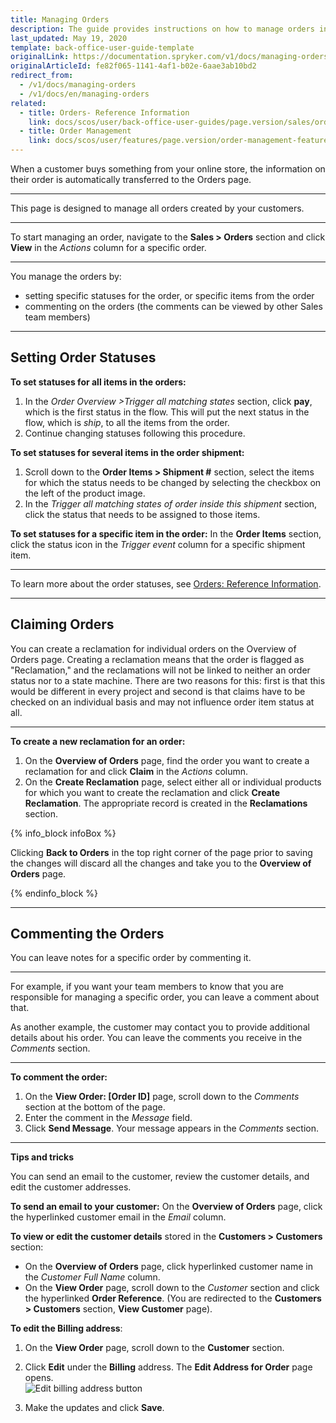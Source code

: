 ```yaml
---
title: Managing Orders
description: The guide provides instructions on how to manage orders including setting statuses for the order, claiming and commenting on orders in the Back Office.
last_updated: May 19, 2020
template: back-office-user-guide-template
originalLink: https://documentation.spryker.com/v1/docs/managing-orders
originalArticleId: fe82f065-1141-4af1-b02e-6aae3ab10bd2
redirect_from:
  - /v1/docs/managing-orders
  - /v1/docs/en/managing-orders
related:
  - title: Orders- Reference Information
    link: docs/scos/user/back-office-user-guides/page.version/sales/orders/references/orders-reference-information.html
  - title: Order Management
    link: docs/scos/user/features/page.version/order-management-feature-overview/order-management-feature-overview.html
---
```


When a customer buys something from your online store, the information on their order is automatically transferred to the Orders page. 
***

This page is designed to manage all orders created by your customers.
***

To start managing an order, navigate to the **Sales > Orders** section and click **View** in the _Actions_ column for a specific order.
***

You manage the orders by:
* setting specific statuses for the order, or specific items from the order 
* commenting on the orders (the comments can be viewed by other Sales team members)
***

## Setting Order Statuses 

**To set statuses for all items in the orders:**
1. In the *Order Overview >Trigger all matching states* section, click **pay**, which is the first status in the flow.
    This will put the next status in the flow, which is _ship_, to all the items from the order.
3. Continue changing statuses following this procedure.

**To set statuses for several items in the order shipment:**
1. Scroll down to the **Order Items > Shipment #** section, select the items for which the status needs to be changed by selecting the checkbox on the left of the product image.
2. In the _Trigger all matching states of order inside this shipment_ section, click the status that needs to be assigned to those items.


**To set statuses for a specific item in the order:**
In the **Order Items** section, click the status icon in the _Trigger event_ column for a specific shipment item.
***

To learn more about the order statuses, see [Orders: Reference Information](/docs/scos/user/back-office-user-guides/{{page.version}}/sales/orders/references/orders-reference-information.html).
***

## Claiming Orders

You can create a reclamation for individual orders on the Overview of Orders page. Creating a reclamation means that the order is flagged as "Reclamation," and the reclamations will not be linked to neither an order status nor to a state machine. There are two reasons for this: first is that this would be different in every project and second is that claims have to be checked on an individual basis and may not influence order item status at all.
***

**To create a new reclamation for an order:**
1. On the **Overview of Orders** page, find the order you want to create a reclamation for and click **Claim** in the _Actions_ column.
2. On the **Create Reclamation** page, select either all or individual products for which you want to create the reclamation and click **Create Reclamation**.
The appropriate record is created in the **Reclamations** section.

{% info_block infoBox %}

Clicking **Back to Orders** in the top right corner of the page prior to saving the changes will discard all the changes and take you to the **Overview of Orders** page.

{% endinfo_block %}

***

## Commenting the Orders

You can leave notes for a specific order by commenting it.
***
For example, if you want your team members to know that you are responsible for managing a specific order, you can leave a comment about that. 

As another example, the customer may contact you to provide additional details about his order. You can leave the comments you receive in the *Comments* section.
***

**To comment the order:**
1. On the **View Order: [Order ID]** page, scroll down to the *Comments* section at the bottom of the page.
2. Enter the comment in the *Message* field.
3. Click **Send Message**.
Your message appears in the *Comments* section.
***

**Tips and tricks**

You can send an email to the customer, review the customer details, and edit the customer addresses.

**To send an email to your customer:**
On the **Overview of Orders** page, click the hyperlinked customer email in the _Email_ column.


**To view or edit the customer details** stored in the **Customers > Customers** section:

* On the **Overview of Orders** page, click hyperlinked customer name in the *Customer Full Name* column. 
* On the **View Order** page, scroll down to the *Customer* section and click the hyperlinked **Order Reference**. 
 (You are redirected to the **Customers > Customers** section, **View Customer** page).


**To edit the Billing address**:
1. On the **View Order** page, scroll down to the **Customer** section.
2. Click **Edit** under the **Billing** address. The **Edit Address for Order** page opens.  
  ![Edit billing address button](https://spryker.s3.eu-central-1.amazonaws.com/docs/User+Guides/Back+Office+User+Guides/Sales/Managing+Orders/edit-billing-information.png) 

3. Make the updates and click **Save**.

